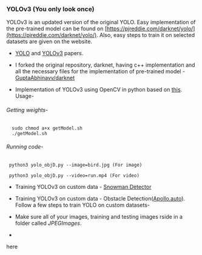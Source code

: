 ### YOLOv3 (You only look once)

YOLOv3 is an updated version of the original YOLO.
Easy implementation of the pre-trained model can be  found on [https://pjreddie.com/darknet/yolo/](https://pjreddie.com/darknet/yolo/). Also, easy steps to train it on selected datasets are given on the website. 

- [YOLO](YOLO.pdf) and [YOLOv3](YOLOv3.pdf) papers.

- I forked the original repository, darknet, having c++ implementation and all the necessary files for the implementation of pre-trained model - [GuptaAbhinavv/darknet](https://github.com/GuptaAbhinavv/darknet)

- Implementation of YOLOv3 using OpenCV in python based on [this](https://www.learnopencv.com/deep-learning-based-object-detection-using-yolov3-with-opencv-python-c/).
Usage-
###### Getting weights-
      sudo chmod a+x getModel.sh
      ./getModel.sh
###### Running code- 
     python3 yolo_objD.py --image=bird.jpg (For image)
     
     python3 yolo_objD.py --video=run.mp4 (For video)

- Training YOLOv3 on custom data - [Snowman Detector](https://www.learnopencv.com/training-yolov3-deep-learning-based-custom-object-detector/)

- Training YOLOv3 on custom data - Obstacle Detection([Apollo.auto](http://data.apollo.auto/help?name=data-2d-obstacle-intro&data_key=2d_obstacle_label&data_type=0&locale=en-us&lang=en)). 
Follow a few steps to train YOLO on custom datasets-

- Make sure all of your images, training and testing images rside in a folder called *JPEGImages*.
-  
here
